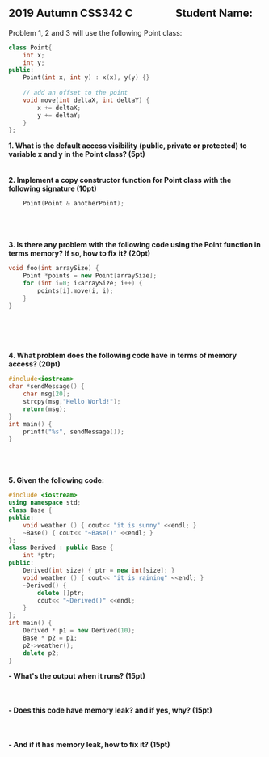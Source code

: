 ## 2019 Autumn CSS342 C  &nbsp; &nbsp; &nbsp; &nbsp; &nbsp; &nbsp; &nbsp; &nbsp; Student Name:
  
Problem 1, 2 and 3 will use the following Point class:

```c++
class Point{
    int x;
    int y;
public:
    Point(int x, int y) : x(x), y(y) {}
    
    // add an offset to the point
    void move(int deltaX, int deltaY) {
        x += deltaX;
        y += deltaY;
    }
};
```
**1. What is the default access visibility (public, private or protected) to variable x and y in the Point class? (5pt)**
\
\
\
**2. Implement a copy constructor function for Point class with the following signature (10pt)**
```c++
    Point(Point & anotherPoint);
```
\
\
\
**3. Is there any problem with the following code using the Point function in terms memory? If so, how to fix it? (20pt)**
```c++
void foo(int arraySize) {
    Point *points = new Point[arraySize];
    for (int i=0; i<arraySize; i++) {
        points[i].move(i, i);
    }
}
```
\
\
\
\
**4. What problem does the following code have in terms of memory access? (20pt)**
```c++
#include<iostream>
char *sendMessage() {
    char msg[20];
    strcpy(msg,"Hello World!");
    return(msg);
}
int main() {
    printf("%s", sendMessage());
}
```
\
\
\
**5. Given the following code:**
```c++
#include <iostream>
using namespace std;
class Base {
public:
    void weather () { cout<< "it is sunny" <<endl; }
    ~Base() { cout<< "~Base()" <<endl; }
};
class Derived : public Base {
    int *ptr;
public:
    Derived(int size) { ptr = new int[size]; }
    void weather () { cout<< "it is raining" <<endl; }
    ~Derived() {
        delete []ptr;
        cout<< "~Derived()" <<endl;
    }
};
int main() {
    Derived * p1 = new Derived(10);
    Base * p2 = p1;
    p2->weather();
    delete p2;
}
```
**- What's the output when it runs? (15pt)**
\
\
\
\
**- Does this code have memory leak? and if yes, why? (15pt)**
\
\
\
\
**- And if it has memory leak, how to fix it? (15pt)**
  
  
  
  
